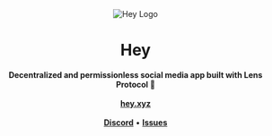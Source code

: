 <div align="center">
    <img src="https://github.com/heyxyz/.github/assets/72769566/5b4f2060-4c09-4ea5-b951-77d824d91519" alt="Hey Logo">
    <h1>Hey</h1>
    <strong>Decentralized and permissionless social media app built with Lens Protocol 🌿</strong>
</div>
<div align="center">
    <br>
    <a href="https://hey.xyz"><b>hey.xyz</b></a>
    <br><br>
    <a href="https://hey.xyz/discord"><b>Discord</b></a>
    •
    <a href="https://github.com/heyxyz/hey/issues/new"><b>Issues</b></a>
</div>
